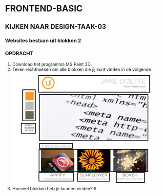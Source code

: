 # FRONTEND-BASIC

## KIJKEN NAAR DESIGN-TAAK-03

### Websites bestaan uit blokken 2

### OPDRACHT

1. Download het programma MS Paint 3D.
2. Teken rechthoeken om alle blokken die jij kunt vinden in de volgende ![mockup](images/mockup.png)
3. Hoeveel blokken heb je kunnen vinden? 9


<!--- ------------ DIT COMMENTAAR LATEN STAAN AUB ------------
------------------ ------------------------------ ------------
------------------ eagle ref:52205519
------------------ ------------------------------ ------------
------------------ DIT COMMENTAAR LATEN STAAN AUB -------- -->
